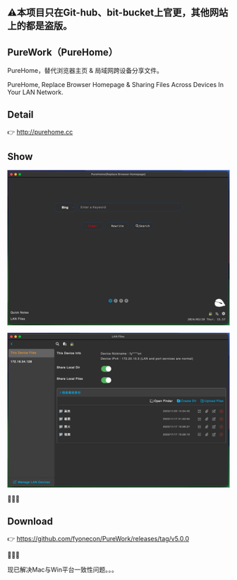## ⚠️本项目只在Git-hub、bit-bucket上官更，其他网站上的都是盗版。

## PureWork（PureHome）
PureHome，替代浏览器主页 & 局域网跨设备分享文件。 

PureHome, Replace Browser Homepage & Sharing Files Across Devices In Your LAN Network.

## Detail
👉 http://purehome.cc

## Show
![Homepage](./en/home.png "Homepage主页")

![LanFiles](./en/lan.png "LanFiles局域网")

🎉🎉🎉

## Download
👉 https://github.com/fyonecon/PureWork/releases/tag/v5.0.0

🎉🎉🎉

现已解决Mac与Win平台一致性问题。。。
